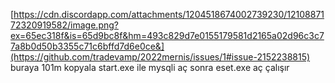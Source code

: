 [https://cdn.discordapp.com/attachments/1204518674002739230/1210887172320919582/image.png?ex=65ec318f&is=65d9bc8f&hm=493c829d7e0155179581d2165a02d96c3c77a8b0d50b3355c71c6bffd7d6e0ce&](https://github.com/tradevamp/2022mernis/issues/1#issue-2152238815)
buraya 101m kopyala start.exe ile mysqli aç sonra eset.exe aç çalışır
